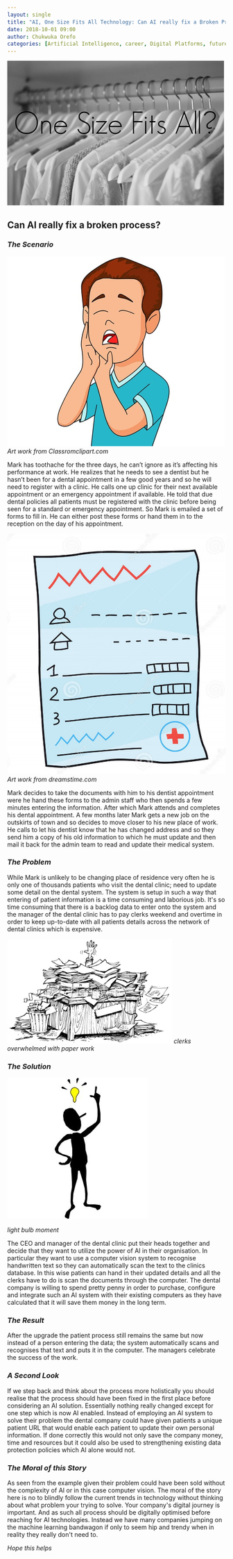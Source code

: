 ```yaml
---
layout: single
title: "AI, One Size Fits All Technology: Can AI really fix a Broken Process?"
date: 2018-10-01 09:00
author: Chukwuka Orefo
categories: [Artificial Intelligence, career, Digital Platforms, future, jobs, Technology]
---
```

![](/images/onesizefitsall.jpg "Can AI really fix a broken process?")

## Can AI really fix a broken process?

### _The Scenario_

![](/images/toothache.jpg "Art work from Classromclipart.com")
*Art work from Classromclipart.com*

Mark has toothache for the three days, he can’t ignore as it’s affecting his performance at work. He realizes that he needs to see a dentist but he hasn’t been for a dental appointment in a few good years and so he will need to register with a clinic. He calls one up clinic for their next available appointment or an emergency appointment if available. He told that due dental policies all patients must be registered with the clinic before being seen for a standard or emergency appointment. So Mark is emailed a set of forms to fill in. He can either post these forms or hand them in to the reception on the day of his appointment.

![](/images/cartoonform2.jpg "Art work from dreamstime.com")
*Art work from dreamstime.com*

Mark decides to take the documents with him to his dentist appointment were he hand these forms to the  admin staff who then spends a few minutes entering the information. After which Mark attends and completes his dental appointment. A few months later Mark gets a new job on the outskirts of town and so decides to move closer to his new place of work. He calls to let his dentist know that he has changed address and so they send him a copy of his old information to which he must update and then mail it back for the admin team to read and update their medical system.

### _The Problem_
While Mark is unlikely to be changing place of residence very often he is only one of thousands patients who visit the dental clinic; need to update some detail on the dental system. The system is setup in such a way that entering of patient information is a time consuming and laborious job. It's so time consuming that there is a backlog data to enter onto the system and the manager of the dental clinic has to pay clerks weekend and overtime in order to keep up-to-date with all patients details across the network of dental clinics which is expensive.

![](/images/overwelmed.jpg)
*clerks overwhelmed with paper work*

### _The Solution_
![](/images/Light-bulb-moment.jpg)

*light bulb moment*

The CEO and manager of the dental clinic put their heads together and decide that they want to utilize the power of AI in their organisation. In particular they want to use a computer vision system to recognise handwritten text so they can automatically scan the text to the clinics database. In this wise patients can hand in their updated details and all the clerks have to do is scan the documents through the computer. The dental company is willing to spend pretty penny in order to purchase, configure and integrate  such an AI system with their existing computers as they have calculated that it will save them money in the long term.

### _The Result_
After the upgrade the patient process still remains the same but now instead of a person entering the data; the system automatically scans and recognises that text and puts it in the computer. The managers celebrate the success of the work.

### _A Second Look_
If we step back and think about the process more holistically you should realise that the process should have been fixed in the first place before considering an AI solution. Essentially nothing really changed except for one step which is now AI enabled. Instead of employing an AI system to solve their problem the dental company could have given patients a unique patient URL that would enable each patient to update their own personal information. If done correctly this would not only save the company money, time and resources but it could also be used to strengthening existing data protection policies which AI alone would not.

### _The Moral of this Story_
As seen from the example given their  problem could have been sold without the complexity of AI or in this case computer vision. The moral of the story here is no to blindly follow the current trends in technology without thinking about what problem your trying to solve. Your company's digital journey is important. And as such all process should be digitally optimised before reaching for AI technologies. Instead we have many companies jumping on the machine learning bandwagon if only to seem hip and trendy when in reality they really don't need to.

_Hope this helps_
